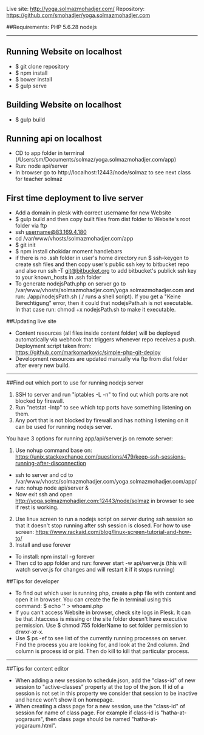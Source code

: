 Live site: http://yoga.solmazmohadjer.com/
Repository: https://github.com/smohadjer/yoga.solmazmohadjer.com

##Requirements:
PHP 5.6.28
nodejs
- - -

## Running Website on localhost
- $ git clone repository
- $ npm install
- $ bower install
- $ gulp serve

## Building Website on localhost
- $ gulp build

## Running api on localhost
- CD to app folder in terminal (/Users/sm/Documents/solmaz/yoga.solmazmohadjer.com/app)
- Run: node api/server
- In browser go to http://localhost:12443/node/solmaz to see next class for teacher solmaz

## First time deployment to live server
- Add a domain in plesk with correct username for new Website
- $ gulp build and then copy built files from dist folder to Website's root folder via ftp
- ssh username@83.169.4.180
- cd /var/www/vhosts/solmazmohadjer.com/app
- $ git init
- $ npm install chokidar moment handlebars
- if there is no .ssh folder in user's home directory run $ ssh-keygen to create ssh files and then
copy user's public ssh key to bitbucket repo and also run ssh -T git@bitbucket.org to add bitbucket's publick ssh key to your known_hosts in .ssh folder
- To generate nodejsPath.php on server go to /var/www/vhosts/solmazmohadjer.com/yoga.solmazmohadjer.com and run: ./app/nodejsPath.sh  (./<fileName> runs a shell script). If you get a "Keine Berechtigung" error, then it could that nodejsPath.sh is not executable. In that case run: chmod +x nodejsPath.sh to make it executable.

##Updating live site
- Content resources (all files inside content folder) will be deployed automatically via webhook that triggers whenever repo receives a push. Deployment script taken from: https://github.com/markomarkovic/simple-php-git-deploy
- Development resources are updated manually via ftp from dist folder after every new build.
- - -

##Find out which port to use for running nodejs server
1. SSH to server and run "iptables -L -n" to find out which ports are not blocked by firewall.
2. Run "netstat -lntp" to see which tcp ports have something listening on them.
3. Any port that is not blocked by firewall and has nothing listening on it can be used for running nodejs server.

You have 3 options for running app/api/server.js on remote server:
1. Use nohup command base on: https://unix.stackexchange.com/questions/479/keep-ssh-sessions-running-after-disconnection
- ssh to server and cd to /var/www/vhosts/solmazmohadjer.com/yoga.solmazmohadjer.com/app/
- run: nohup node api/server &
- Now exit ssh and open http://yoga.solmazmohadjer.com:12443/node/solmaz in browser to see if rest is working.
2. Use linux screen to run a nodejs script on server during ssh session so that it doesn't stop running after ssh session is closed. For how to use screen: https://www.rackaid.com/blog/linux-screen-tutorial-and-how-to/
3. Install and use forever
- To install: npm install -g forever
- Then cd to app folder and run: forever start -w api/server.js (this will watch server.js for changes and will restart it if it stops running)

##Tips for developer
- To find out which user is running php, create a php file with content <?php echo exec('whoami'); ?> and open it in browser. You can create the fie in terminal using this command:
$ echo '<?php echo exec('whoami'); ?>' > whoami.php
- If you can't access Website in browser, check site logs in Plesk. It can be that .htaccess is missing or the site folder doesn't have executive permission. Use $ chmod 755 folderName to set folder permission to drwxr-xr-x.
- Use $ ps -ef to see list of the currently running processes on server. Find the process you are looking for, and look at the 2nd column. 2nd column is process id or pid. Then do kill <pid> to kill that particular process.

- - -

##Tips for content editor
- When adding a new session to schedule.json, add the "class-id" of new session to "active-classes” property at the top of the json. If id of a session is not set in this property we consider that session to be inactive and hence won’t show it on homepage.
- When creating a class page for a new session, use the "class-id" of session for name of class page. For example if class-id is "hatha-at-yogaraum", then class page should be named "hatha-at-yogaraum.html".

